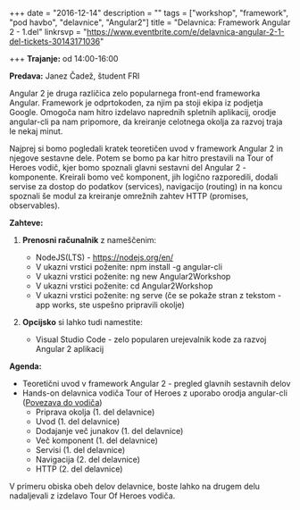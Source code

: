 +++
date = "2016-12-14"
description = ""
tags = ["workshop", "framework", "pod havbo", "delavnice", "Angular2"]
title = "Delavnica: Framework Angular 2 - 1.del"
linkrsvp = "https://www.eventbrite.com/e/delavnica-angular-2-1-del-tickets-30143171036"

+++
**Trajanje:** od 14:00-16:00

**Predava:** Janez Čadež, študent FRI

Angular 2 je druga različica zelo popularnega front-end frameworka Angular. Framework je odprtokoden, za njim pa stoji ekipa iz podjetja Google.
Omogoča nam hitro izdelavo naprednih spletnih aplikacij, orodje angular-cli pa nam pripomore, da kreiranje celotnega okolja za razvoj traja le nekaj minut.

<!--more-->

Najprej si bomo pogledali kratek teoretičen uvod v framework Angular 2 in njegove sestavne dele. Potem se bomo pa kar hitro prestavili 
na Tour of Heroes vodič, kjer bomo spoznali glavni sestavni del Angular 2 - komponente. Kreirali bomo več komponent, jih logično razporedili, dodali servise za dostop do podatkov (services),
navigacijo (routing) in na koncu spoznali še modul za kreiranje omrežnih zahtev HTTP (promises, observables).

**Zahteve:**

1. **Prenosni računalnik** z nameščenim:

   - NodeJS(LTS) - https://nodejs.org/en/
   - V ukazni vrstici poženite: npm install -g angular-cli
   - V ukazni vrstici poženite: ng new Angular2Workshop
   - V ukazni vrstici poženite: cd Angular2Workshop 
   - V ukazni vrstici poženite: ng serve (če se pokaže stran z tekstom - app works, ste uspešno pripravili okolje)  
  
2. **Opcijsko** si lahko tudi namestite:

   - Visual Studio Code - zelo popularen urejevalnik kode za razvoj Angular 2 aplikacij
   
**Agenda:**

- Teoretični uvod v framework Angular 2 - pregled glavnih sestavnih delov
- Hands-on delavnica vodiča Tour of Heroes z uporabo orodja angular-cli ([Povezava do vodiča](https://github.com/jamzi/Angular2Workshop))
    - Priprava okolja (1. del delavnice)
    - Uvod (1. del delavnice)
    - Dodajanje več junakov (1. del delavnice)
    - Več komponent (1. del delavnice)
    - Servisi (1. del delavnice)
    - Navigacija (2. del delavnice)
    - HTTP (2. del delavnice)

V primeru obiska obeh delov delavnice, boste lahko na drugem delu nadaljevali z izdelavo Tour Of Heroes vodiča.
